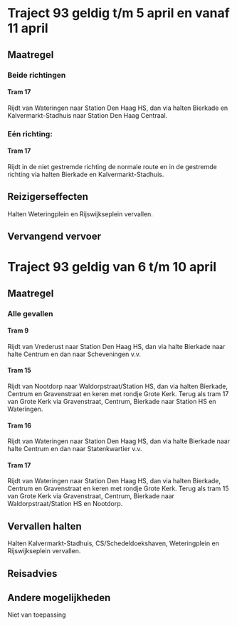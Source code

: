 # Traject 93 geldig t/m 5 april en vanaf 11 april
## Maatregel
### Beide richtingen

#### Tram 17
Rijdt van Wateringen naar Station Den Haag HS, dan via halten Bierkade en Kalvermarkt-Stadhuis naar Station Den Haag Centraal. 

### Eén richting:

#### Tram 17
Rijdt in de niet gestremde richting de normale route en in de gestremde richting via halten Bierkade en Kalvermarkt-Stadhuis.

## Reizigerseffecten
Halten Weteringplein en Rijswijkseplein vervallen.

## Vervangend vervoer

# Traject 93 geldig van 6 t/m 10 april 
## Maatregel
### Alle gevallen

#### Tram 9
Rijdt van Vrederust naar Station Den Haag HS, dan via halte Bierkade naar halte Centrum en dan naar Scheveningen v.v. 

#### Tram 15
Rijdt van Nootdorp naar Waldorpstraat/Station HS, dan via halten Bierkade, Centrum en Gravenstraat en keren met rondje Grote Kerk. Terug als tram 17 van Grote Kerk via Gravenstraat, Centrum, Bierkade naar Station HS en Wateringen. 

#### Tram 16
Rijdt van Wateringen naar Station Den Haag HS, dan via halte Bierkade naar halte Centrum en dan naar Statenkwartier v.v.

#### Tram 17
Rijdt van Wateringen naar Station Den Haag HS, dan via halten Bierkade, Centrum en Gravenstraat en keren met rondje Grote Kerk. Terug als tram 15 van Grote Kerk via Gravenstraat, Centrum, Bierkade naar Waldorpstraat/Station HS en Nootdorp. 

## Vervallen halten
Halten Kalvermarkt-Stadhuis, CS/Schedeldoekshaven, Weteringplein en Rijswijkseplein vervallen.

## Reisadvies

## Andere mogelijkheden
Niet van toepassing
